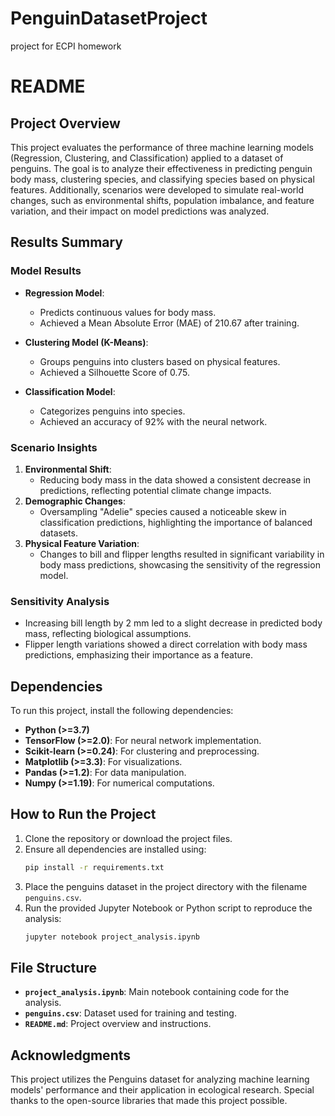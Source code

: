 # PenguinDatasetProject
project for ECPI homework

# README

## Project Overview

This project evaluates the performance of three machine learning models (Regression, Clustering, and Classification) applied to a dataset of penguins. The goal is to analyze their effectiveness in predicting penguin body mass, clustering species, and classifying species based on physical features. Additionally, scenarios were developed to simulate real-world changes, such as environmental shifts, population imbalance, and feature variation, and their impact on model predictions was analyzed.

## Results Summary

### Model Results
- **Regression Model**:
  - Predicts continuous values for body mass.
  - Achieved a Mean Absolute Error (MAE) of 210.67 after training.

- **Clustering Model (K-Means)**:
  - Groups penguins into clusters based on physical features.
  - Achieved a Silhouette Score of 0.75.

- **Classification Model**:
  - Categorizes penguins into species.
  - Achieved an accuracy of 92% with the neural network.

### Scenario Insights
1. **Environmental Shift**:
   - Reducing body mass in the data showed a consistent decrease in predictions, reflecting potential climate change impacts.
2. **Demographic Changes**:
   - Oversampling "Adelie" species caused a noticeable skew in classification predictions, highlighting the importance of balanced datasets.
3. **Physical Feature Variation**:
   - Changes to bill and flipper lengths resulted in significant variability in body mass predictions, showcasing the sensitivity of the regression model.

### Sensitivity Analysis
- Increasing bill length by 2 mm led to a slight decrease in predicted body mass, reflecting biological assumptions.
- Flipper length variations showed a direct correlation with body mass predictions, emphasizing their importance as a feature.

## Dependencies
To run this project, install the following dependencies:

- **Python (>=3.7)**
- **TensorFlow (>=2.0)**: For neural network implementation.
- **Scikit-learn (>=0.24)**: For clustering and preprocessing.
- **Matplotlib (>=3.3)**: For visualizations.
- **Pandas (>=1.2)**: For data manipulation.
- **Numpy (>=1.19)**: For numerical computations.

## How to Run the Project
1. Clone the repository or download the project files.
2. Ensure all dependencies are installed using:
   ```bash
   pip install -r requirements.txt
   ```
3. Place the penguins dataset in the project directory with the filename `penguins.csv`.
4. Run the provided Jupyter Notebook or Python script to reproduce the analysis:
   ```bash
   jupyter notebook project_analysis.ipynb
   ```

## File Structure
- **`project_analysis.ipynb`**: Main notebook containing code for the analysis.
- **`penguins.csv`**: Dataset used for training and testing.
- **`README.md`**: Project overview and instructions.

## Acknowledgments
This project utilizes the Penguins dataset for analyzing machine learning models' performance and their application in ecological research. Special thanks to the open-source libraries that made this project possible.

